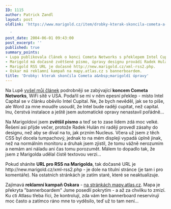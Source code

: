 ```yaml
---
ID: 1115
author: Patrick Zandl
layout: post
oldlink: 'https://www.marigold.cz/item/drobky-kterak-skoncila-cometa-a-marigoldi-upravy

  '
post_date: 2004-06-01 09:43:00
post_excerpt: ''
published: true
summary_points:
- Lupa publikovala článek o konci Cometa Networks s překlepem Intel Cupital.
- Marigold má dočasně zvětšené písmo, úpravy designu provádí Radek Hulán.
- Marigold RSS URL je dočasně http://new.marigold.cz/xml-rss2.php.
- Oskar má reklamní kampaň na mapy.atlas.cz s bannerboardem.
title: 'Drobky: kterak skončila Cometa a&nbsp;marigoldí úpravy'
---
```


<p>
Na Lupě <a href="http://www.lupa.cz/clanek.php3?show=3410">vyšel můj článek</a> podrobněji se zabývající <b>koncem Cometa Networks</b>, WiFi sítě v USA. Podařil se mi v něm epesní překlep - místo Intel Capital se v článku oběvilo Intel Cupital. Ne, že bych nevěděl, jak se to píše, ale Word za mne moudře usoudil, že Intel bude raději cupitat, než capital. Inu, čerstvá instalace a ještě jsem automatické opravy nenastavil pořádně...</p>

<p>
Na Marigoldovi jsem <b>zvětšil písmo</b> a teď se to zase lidem zdá moc velké. Řešení asi přijde večer, protože Radek Hulán mi raději provedl zásahy do designu, než aby se díval na to, jak przním Nucleus. Včera už jsem z těch CSS byl docela tumpachový, jednak to na mém displeji vypadá úplně jinak, než na normálním monitoru a druhak jsem zjistil, že tomu vážně nerozumím a nemám ani náladu ani čas tomu porozumět. Málem to dopadlo tak, že jsem z Marigolda udělal čistě textovou verzi... </p>

<p>
Pokud sháníte <b>URL pro RSS na Marigolda</b>, tak dočasné URL je http://new.marigold.cz/xml-rss2.php - je dole na titulní stránce (je tam i pro komentáře). Na ostatních stránkách je zatím staré, které se neaktualizuje. </p>

<p>
Zajímavá <b>reklamní kampaň Oskara</b> - <a href="http://mapy.atlas.cz">na stránkách mapy.atlas.cz</a>. Mapa je překryta "bannerboardem" Jsme posedlí pokrytím - a až za chvilku to zmizí. Ku cti Atlasu třeba říci, že kontrolují, zda vám ten bannerboard neservírují moc často a zatímco ráno mne to vyděsilo, teď už to tam není...
</p>